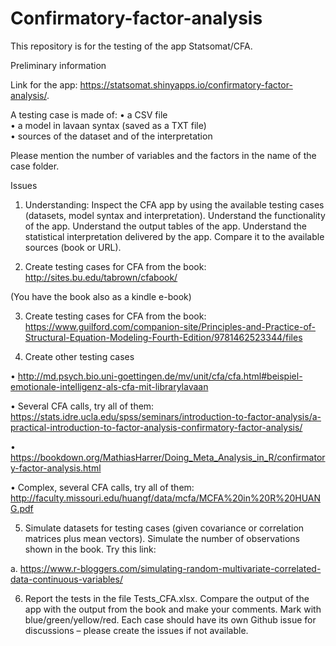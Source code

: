 # Confirmatory-factor-analysis

This repository is for the testing of the app Statsomat/CFA. 

Preliminary information

Link for the app: https://statsomat.shinyapps.io/confirmatory-factor-analysis/.

A testing case is made of: 
•	a CSV file  
•	a model in lavaan syntax (saved as a TXT file)  
•	sources of the dataset and of the interpretation   

Please mention the number of variables and the factors in the name of the case folder.

Issues

1.	Understanding: Inspect the CFA app by using the available testing cases (datasets, model syntax and interpretation). Understand the functionality of the app. Understand the output tables of the app. Understand the statistical interpretation delivered by the app. Compare it to the available sources (book or URL). 

2.	Create testing cases for CFA from the book:
http://sites.bu.edu/tabrown/cfabook/ 

(You have the book also as a kindle e-book) 

3.	Create testing cases for CFA from the book:
https://www.guilford.com/companion-site/Principles-and-Practice-of-Structural-Equation-Modeling-Fourth-Edition/9781462523344/files

4.	Create other testing cases 

•	http://md.psych.bio.uni-goettingen.de/mv/unit/cfa/cfa.html#beispiel-emotionale-intelligenz-als-cfa-mit-librarylavaan

•	Several CFA calls, try all of them: 
https://stats.idre.ucla.edu/spss/seminars/introduction-to-factor-analysis/a-practical-introduction-to-factor-analysis-confirmatory-factor-analysis/ 

•	https://bookdown.org/MathiasHarrer/Doing_Meta_Analysis_in_R/confirmatory-factor-analysis.html

•	Complex, several CFA calls, try all of them: http://faculty.missouri.edu/huangf/data/mcfa/MCFA%20in%20R%20HUANG.pdf


5.	Simulate datasets for testing cases (given covariance or correlation matrices plus mean vectors). Simulate the number of observations shown in the book. Try this link:

a.	https://www.r-bloggers.com/simulating-random-multivariate-correlated-data-continuous-variables/	

6.	Report the tests in the file Tests_CFA.xlsx. Compare the output of the app with the output from the book and make your comments. Mark with blue/green/yellow/red. Each case should have its own Github issue for discussions – please create the issues if not available. 

